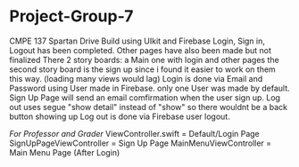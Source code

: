 # Project-Group-7
CMPE 137 Spartan Drive
Build using UIkit and Firebase
Login, Sign in, Logout has been completed. Other pages have also been made but not finalized
There 2 story boards: a Main one with login and other pages
the second story board is the sign up since i found it easier to work on them this way. (loading many views would lag)
Login is done via Email and Password using User made in Firebase. only one User was made by default.
Sign Up Page will send an email comfirmation when the user sign up. 
Log out uses segue "show detail" instead of "show" so there wouldnt be a back button showing up
Log out is done via Firebase user logout.

*For Professor and Grader* 
ViewController.swift = Default/Login Page 
SignUpPageViewController = Sign Up Page 
MainMenuViewController = Main Menu Page (After Login)

